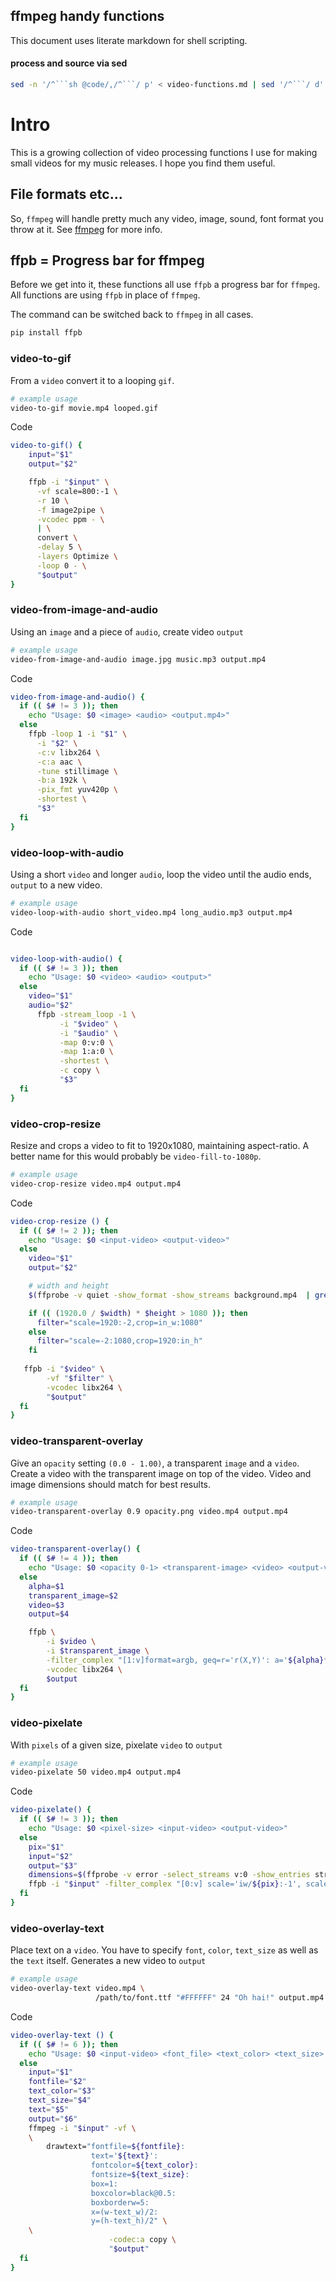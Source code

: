 
## ffmpeg handy functions

This document uses literate markdown for shell scripting.

#### process and source via sed

```sh
sed -n '/^```sh @code/,/^```/ p' < video-functions.md | sed '/^```/ d'
```

# Intro

This is a growing collection of video processing functions I use for making
small videos for my music releases. I hope you find them useful.

## File formats etc...

So, `ffmpeg` will handle pretty much any video, image, sound, font format you
throw at it. See [ffmpeg](https://ffmpeg.org) for more info.

## ffpb = Progress bar for ffmpeg

Before we get into it, these functions all use `ffpb` a progress bar for
`ffmpeg`. All functions are using `ffpb` in place of `ffmpeg`.

The command can be switched back to `ffmpeg` in all cases.


```sh
pip install ffpb
```

### video-to-gif

From a `video` convert it to a looping `gif`.

```sh
# example usage
video-to-gif movie.mp4 looped.gif
```

Code

```sh @code
video-to-gif() {
    input="$1"
    output="$2"

    ffpb -i "$input" \
      -vf scale=800:-1 \
      -r 10 \
      -f image2pipe \
      -vcodec ppm - \
      | \
      convert \
      -delay 5 \
      -layers Optimize \
      -loop 0 - \
      "$output"
}
```

### video-from-image-and-audio

Using an `image` and a piece of `audio`, create video `output`

```sh
# example usage
video-from-image-and-audio image.jpg music.mp3 output.mp4
```

Code

```sh @code
video-from-image-and-audio() {
  if (( $# != 3 )); then
    echo "Usage: $0 <image> <audio> <output.mp4>"
  else
    ffpb -loop 1 -i "$1" \
      -i "$2" \
      -c:v libx264 \
      -c:a aac \
      -tune stillimage \
      -b:a 192k \
      -pix_fmt yuv420p \
      -shortest \
      "$3"
  fi
}
```

### video-loop-with-audio

Using a short `video` and longer `audio`, loop the video until the
audio ends, `output` to a new video.

```sh
# example usage
video-loop-with-audio short_video.mp4 long_audio.mp3 output.mp4
```

Code 

```sh @code

video-loop-with-audio() {
  if (( $# != 3 )); then
    echo "Usage: $0 <video> <audio> <output>"
  else
    video="$1"
    audio="$2"
      ffpb -stream_loop -1 \
           -i "$video" \
           -i "$audio" \
           -map 0:v:0 \
           -map 1:a:0 \
           -shortest \
           -c copy \
           "$3"
  fi
}
```

### video-crop-resize

Resize and crops a video to fit to 1920x1080, maintaining aspect-ratio. A better name for this would
probably be `video-fill-to-1080p`.

```sh
# example usage
video-crop-resize video.mp4 output.mp4
```

Code

```sh @code
video-crop-resize () {
  if (( $# != 2 )); then
    echo "Usage: $0 <input-video> <output-video>"
  else
    video="$1"
    output="$2"

    # width and height
    $(ffprobe -v quiet -show_format -show_streams background.mp4  | grep -E '^(width|height)=')

    if (( (1920.0 / $width) * $height > 1080 )); then
      filter="scale=1920:-2,crop=in_w:1080"
    else
      filter="scale=-2:1080,crop=1920:in_h"
    fi
    
   ffpb -i "$video" \
        -vf "$filter" \
        -vcodec libx264 \
        "$output"
  fi
}
```

### video-transparent-overlay

Give an `opacity` setting `(0.0 - 1.00)`, a transparent `image` and a `video`. 
Create a video with the transparent image on top of the video. Video and image 
dimensions should match for best results.

```sh
# example usage
video-transparent-overlay 0.9 opacity.png video.mp4 output.mp4
```

Code

```sh @code
video-transparent-overlay() {
  if (( $# != 4 )); then
    echo "Usage: $0 <opacity 0-1> <transparent-image> <video> <output-video>"
  else
    alpha=$1
    transparent_image=$2
    video=$3
    output=$4

    ffpb \
        -i $video \
        -i $transparent_image \
        -filter_complex "[1:v]format=argb, geq=r='r(X,Y)': a='${alpha}*alpha(X,Y)'[zork]; [0:v][zork]overlay" \
        -vcodec libx264 \
        $output
  fi
}
```

### video-pixelate

With `pixels` of a given size, pixelate `video` to `output`

```sh
# example usage
video-pixelate 50 video.mp4 output.mp4
```

Code

```sh @code
video-pixelate() {
  if (( $# != 3 )); then
    echo "Usage: $0 <pixel-size> <input-video> <output-video>"
  else
    pix="$1"
    input="$2"
    output="$3"
    dimensions=$(ffprobe -v error -select_streams v:0 -show_entries stream=width,height -of "csv=p=0:s=\:" "$input")
    ffpb -i "$input" -filter_complex "[0:v] scale='iw/${pix}:-1', scale='${dimensions}:flags=neighbor'" "$output"
  fi
}
```

### video-overlay-text

Place text on a `video`. You have to specify `font`, `color`, `text_size` as well as the `text`
itself.  Generates a new video to `output`

```sh
# example usage
video-overlay-text video.mp4 \
                   /path/to/font.ttf "#FFFFFF" 24 "Oh hai!" output.mp4
```

Code

```sh @code
video-overlay-text () {
  if (( $# != 6 )); then
    echo "Usage: $0 <input-video> <font_file> <text_color> <text_size> <text> <output-video>"
  else
    input="$1"
    fontfile="$2"
    text_color="$3"
    text_size="$4"
    text="$5"
    output="$6"
    ffmpeg -i "$input" -vf \
    \
        drawtext="fontfile=${fontfile}:
                  text='${text}':
                  fontcolor=${text_color}:
                  fontsize=${text_size}:
                  box=1:
                  boxcolor=black@0.5:
                  boxborderw=5:
                  x=(w-text_w)/2:
                  y=(h-text_h)/2" \
    \
                      -codec:a copy \
                      "$output"
  fi
}
```
